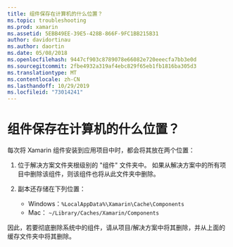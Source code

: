 ```yaml
---
title: 组件保存在计算机的什么位置？
ms.topic: troubleshooting
ms.prod: xamarin
ms.assetid: 5EBB49EE-39E5-428B-866F-9FC1BB215B31
author: davidortinau
ms.author: daortin
ms.date: 05/08/2018
ms.openlocfilehash: 9447cf903c8789078e66082e720eeecfa7bb3e0d
ms.sourcegitcommit: 2fbe4932a319af4ebc829f65eb1fb1816ba305d3
ms.translationtype: MT
ms.contentlocale: zh-CN
ms.lasthandoff: 10/29/2019
ms.locfileid: "73014241"
---
```

# <a name="where-are-the-components-stored-on-my-machine"></a>组件保存在计算机的什么位置？

每次将 Xamarin 组件安装到应用项目中时，都会将其放在两个位置：

1. 位于解决方案文件夹根级别的 "组件" 文件夹中。 如果从解决方案中的所有项目中删除该组件，则该组件也将从此文件夹中删除。

2. 副本还存储在下列位置：
    - Windows：`%LocalAppData%\Xamarin\Cache\Components`
    - Mac： `~/Library/Caches/Xamarin/Components`

因此，若要彻底删除系统中的组件，请从项目/解决方案中将其删除，并从上面的缓存文件夹中将其删除。
